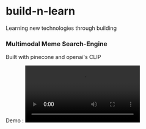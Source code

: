 # build-n-learn
Learning new technologies through building

### Multimodal Meme Search-Engine
Built with pinecone and openai's CLIP

Demo :
<video controls src="demo videos/meme_search_engine.mp4" title="Title"></video>